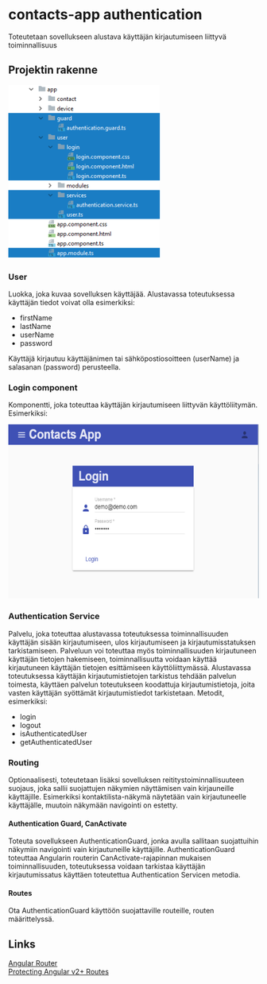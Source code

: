 # contacts-app authentication

Toteutetaan sovellukseen alustava käyttäjän kirjautumiseen liittyvä toiminnallisuus

## Projektin rakenne

<img height=350 src="https://raw.githubusercontent.com/ekoodi/ekoodi-2/master/assets/contacts-app-authentication.png"></img>

### User

Luokka, joka kuvaa sovelluksen käyttäjää. Alustavassa toteutuksessa käyttäjän tiedot voivat olla esimerkiksi:
- firstName
- lastName
- userName
- password

Käyttäjä kirjautuu käyttäjänimen tai sähköpostiosoitteen (userName) ja salasanan (password) perusteella.

### Login component

Komponentti, joka toteuttaa käyttäjän kirjautumiseen liittyvän käyttöliitymän. Esimerkiksi:

<img height=350 src="https://raw.githubusercontent.com/ekoodi/ekoodi-2/master/assets/contacts-app-login-view.png"></img>

### Authentication Service

Palvelu, joka toteuttaa alustavassa toteutuksessa toiminnallisuuden käyttäjän sisään kirjautumiseen, ulos kirjautumiseen ja kirjautumisstatuksen tarkistamiseen. Palveluun voi toteuttaa myös toiminnallisuuden kirjautuneen käyttäjän tietojen hakemiseen, toiminnallisuutta voidaan käyttää kirjautuneen käyttäjän tietojen esittämiseen käyttöliittymässä. Alustavassa toteutuksessa käyttäjän kirjautumistietojen tarkistus tehdään palvelun toimesta, käyttäen palvelun toteutukseen koodattuja kirjautumistietoja, joita vasten käyttäjän syöttämät kirjautumistiedot tarkistetaan. Metodit, esimerkiksi:
- login
- logout
- isAuthenticatedUser
- getAuthenticatedUser

### Routing

Optionaalisesti, toteutetaan lisäksi sovelluksen reititystoiminnallisuuteen suojaus, joka sallii suojattujen näkymien näyttämisen vain kirjauneille käyttäjille. Esimerkiksi kontaktilista-näkymä näytetään vain kirjautuneelle käyttäjälle, muutoin näkymään navigointi on estetty.

#### Authentication Guard, CanActivate

Toteuta sovellukseen AuthenticationGuard, jonka avulla sallitaan suojattuihin näkymiin navigointi vain kirjautuneille käyttäjille. AuthenticationGuard toteuttaa Angularin routerin CanActivate-rajapinnan mukaisen toiminnallisuuden, toteutuksessa voidaan tarkistaa käyttäjän kirjautumissatus käyttäen toteutettua Authentication Servicen metodia.

#### Routes

Ota AuthenticationGuard käyttöön suojattaville routeille, routen määrittelyssä.

## Links

 [Angular Router](https://angular.io/guide/router)
 <br>
 [Protecting Angular v2+ Routes](https://scotch.io/tutorials/protecting-angular-v2-routes-with-canactivatecanactivatechild-guards)
 <br>
